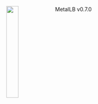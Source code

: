 <img align="left" src="/images/logo.png" width="25%"></img>
MetalLB v0.7.0
<p style="clear: both"></p>
